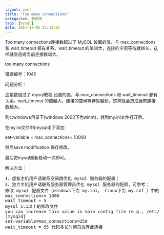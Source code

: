 ```yaml
---
layout: post
title: "Too many connections"
categories: 数据库
tags: [mysql]
date: 2014-12-05 23:43:01
---
```


Too many connections连接数超过了 MySQL 设置的值，与 max_connections 和 wait_timeout 都有关系。wait_timeout 的值越大，连接的空闲等待就越长，这样就会造成当前连接数越大。


too many connections

错误编号：1040

问题分析：

连接数超过了 mysql教程 设置的值，与 max_connections 和 wait_timeout  都有关系。wait_timeout 的值越大，连接的空闲等待就越长，这样就会造成当前连接数越大。

到c:windows目录下(windows 2000下为winnt)，找到my.ini文件打开后。

在my.ini文件中[mysqld]下添加 

set-variable = max_connections= 10000

然后save modification 保存修改。

最后把mysql重新启动一次即可。
 

解决方法：
<pre>
1、虚拟主机用户请联系空间商优化 mysql 服务器的配置；
2、独立主机用户请联系服务器管理员优化 mysql 服务器的配置，可参考：
修改 mysql 配置文件（windows下为 my.ini， linux下为 my.cnf ）中的参数：
max_connections= 1000
wait_timeout = 5
mysql 5.1以上的修改文件
you can increase this value in main config file (e.g., /etc/my.cnf) using this syntax:
[mysqld]
set-variable=max_connections=250
wait_timeout = 55 代码多长时间自放弃此连接

</pre>
